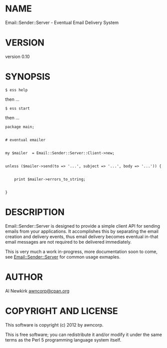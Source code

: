 # NAME

Email::Sender::Server - Eventual Email Delivery System

# VERSION

version 0.10

# SYNOPSIS

    $ ess help

then ...

    $ ess start

then ...

    package main;
    

    # eventual emailer
    

    my $mailer  = Email::Sender::Server::Client->new;
    

    unless ($mailer->send(to => '...', subject => '...', body => '...')) {
        

        print $mailer->errors_to_string;
        

    }

# DESCRIPTION

Email::Sender::Server is designed to provide a simple client API for sending
emails from your applications. It accomplishes this by separating the email
creation and delivery events, thus email delivery becomes eventual in-that email
messages are not required to be delivered immediately.

This is very much a work in-progress, more documentation soon to come, see
[Email::Sender::Server](http://search.cpan.org/perldoc?Email::Sender::Server) for common usage exmaples.

# AUTHOR

Al Newkirk <awncorp@cpan.org>

# COPYRIGHT AND LICENSE

This software is copyright (c) 2012 by awncorp.

This is free software; you can redistribute it and/or modify it under
the same terms as the Perl 5 programming language system itself.